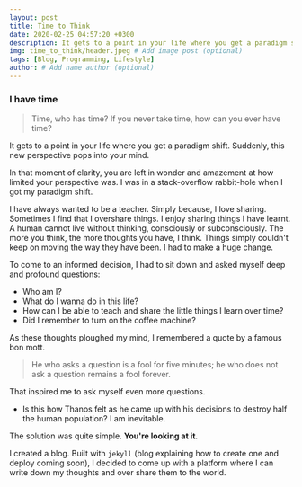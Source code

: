 ```yaml
---
layout: post
title: Time to Think
date: 2020-02-25 04:57:20 +0300
description: It gets to a point in your life where you get a paradigm shift. Suddenly, this new perspective pops into your mind.
img: time_to_think/header.jpeg # Add image post (optional)
tags: [Blog, Programming, Lifestyle]
author: # Add name author (optional)
---
```

### I have time
> Time, who has time? If you never take time, how can you ever have time?

It gets to a point in your life where you get a paradigm shift. Suddenly, this new perspective pops into your mind. 

In that moment of clarity, you are left in wonder and amazement at how limited your perspective was. I was in a stack-overflow rabbit-hole when I got my paradigm shift. 

I have always wanted to be a teacher. Simply because, I love sharing. Sometimes I find that I overshare things. I enjoy sharing things I have learnt. A human cannot live without thinking, consciously or subconsciously. 
The more you think, the more thoughts you have, I think. Things simply couldn't keep on moving the way they have been. I had to make a huge change.

To come to an informed decision, I had to sit down and asked myself deep and profound questions:
 - Who am I?
 - What do I wanna do in this life?
 - How can I be able to teach and share the little things I learn over time?
 - Did I remember to turn on the coffee machine?
 
 As these thoughts ploughed my mind, I remembered a quote by a famous bon mott.
 > He who asks a question is a fool for five minutes; he who does not ask a question remains a fool forever.

That inspired me to ask myself even more questions.
 - Is this how Thanos felt as he came up with his decisions to destroy half the human population? I am inevitable.
 
The solution was quite simple. **You're looking at it**.

I created a blog. Built with `jekyll` (blog explaining how to create one and deploy coming soon), I decided to come up with a platform where I can write down my thoughts and over share them to the world.
